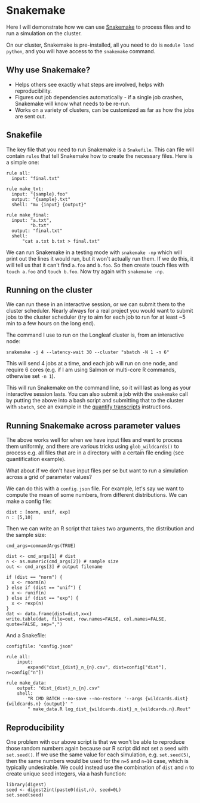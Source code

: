 # Snakemake

Here I will demonstrate how we can
use [Snakemake](https://snakemake.readthedocs.io/en/stable/) to
process files and to run a simulation on the cluster.

On our cluster, Snakemake is pre-installed, all you need to do is
`module load python`, and you will have access to the `snakemake`
command. 

## Why use Snakemake?

* Helps others see exactly what steps are involved, helps with
  reproducibility. 
* Figures out job dependencies automatically - if a single job
  crashes, Snakemake will know what needs to be re-run.
* Works on a variety of clusters, can be customized as far as how the
  jobs are sent out.

## Snakefile

The key file that you need to run Snakemake is a `Snakefile`. This can
file will contain `rules` that tell Snakemake how to create the
necessary files. Here is a simple one:

```
rule all: 
  input: "final.txt"

rule make_txt:
  input: "{sample}.foo"
  output: "{sample}.txt"
  shell: "mv {input} {output}"

rule make_final:
  input: "a.txt", 
         "b.txt"
  output: "final.txt"
  shell:
      "cat a.txt b.txt > final.txt"
```

We can run Snakemake in a testing mode with `snakemake -np` which will
print out the lines it would run, but it won't actually run them. If
we do this, it will tell us that it can't find `a.foo` and `b.foo`. So
then create touch files with `touch a.foo` and `touch b.foo`. Now try
again with `snakemake -np`. 

## Running on the cluster

We can run these in an interactive session, or we can submit them to
the cluster scheduler. Nearly always for a real project you would want
to submit jobs to the cluster scheduler (try to aim for each job to
run for at least ~5 min to a few hours on the long end).

The command I use to run on the Longleaf cluster is, from an
interactive node:

```
snakemake -j 4 --latency-wait 30 --cluster "sbatch -N 1 -n 6"
```

This will send 4 jobs at a time, and each job will run on one node,
and require 6 cores (e.g. if I am using Salmon or multi-core R
commands, otherwise set `-n 1`).

This will run Snakemake on the command line, so it will last as long
as your interactive session lasts. You can also submit a job with the
`snakemake` call by putting the above into a bash script and
submitting that to the cluster with `sbatch`, see an example in the
[quantify transcripts](quantify.md) 
instructions.

## Running Snakemake across parameter values

The above works well for when we have input files and want to process
them uniformly, and there are various tricks using `glob_wildcards()`
to process e.g. all files that are in a directory with a certain file
ending (see quantification example).

What about if we don't have input files per se but want to run a
simulation across a grid of parameter values?

We can do this with a `config.json` file. For example, let's say we
want to compute the mean of some numbers, from different
distributions. We can make a config file:

```
dist : [norm, unif, exp]
n : [5,10]
```

Then we can write an R script that takes two arguments, the
distribution and the sample size:

```{r}
cmd_args=commandArgs(TRUE)

dist <- cmd_args[1] # dist
n <- as.numeric(cmd_args[2]) # sample size
out <- cmd_args[3] # output filename

if (dist == "norm") {
  x <- rnorm(n)
} else if (dist == "unif") {
  x <- runif(n)
} else if (dist == "exp") {
  x <- rexp(n)
}
dat <- data.frame(dist=dist,x=x)
write.table(dat, file=out, row.names=FALSE, col.names=FALSE, quote=FALSE, sep=",")
```

And a Snakefile:

```
configfile: "config.json"

rule all:
    input:
        expand("dist_{dist}_n_{n}.csv", dist=config["dist"], n=config["n"])

rule make_data:
    output: "dist_{dist}_n_{n}.csv"
    shell:
        "R CMD BATCH --no-save --no-restore '--args {wildcards.dist} {wildcards.n} {output}' " 
        " make_data.R log_dist_{wildcards.dist}_n_{wildcards.n}.Rout"
```

## Reproducibility

One problem with our above script is that we won't be able to
reproduce those random numbers again because our R script did not set
a seed with `set.seed()`. If we use the same value for each
simulation, e.g. `set.seed(5)`, then the same numbers would be used
for the `n=5` and `n=10` case, which is typically undesirable. We
could instead use the combination of `dist` and `n` to create unique
seed integers, via a hash function:

```{r}
library(digest)
seed <- digest2int(paste0(dist,n), seed=0L)
set.seed(seed)
```

